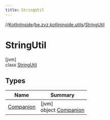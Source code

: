 ```yaml
---
title: StringUtil
---
```

//[KotlinInside](../../../index.html)/[be.zvz.kotlininside.utils](../index.html)/[StringUtil](index.html)

# StringUtil

[jvm]\
class [StringUtil](index.html)

## Types

| Name | Summary |
|---|---|
| [Companion](-companion/index.html) | [jvm]<br>object [Companion](-companion/index.html) |


